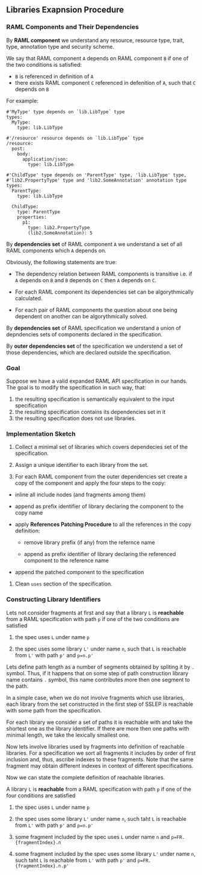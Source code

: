 ## Libraries Exapnsion Procedure

### RAML Components and Their Dependencies

By **RAML component** we understand any resource, resource type, trait, type, annotation type and security scheme.

We say that RAML component `A` depends on RAML component `B` if one of the two conditions is satisfied:

* `B` is referenced in definition of `A`
* there exists RAML component `C` referenced in defenition of `A`, such that `C` depends on `B`

For example:

```
#'MyType' type depends on `lib.LibType` type
types:
  MyType:
    type: lib.LibType
```

```
#'/resource' resource depends on `lib.LibType` type
/resource:
  post:
    body:
      application/json:
        type: lib.LibType
```

```
#'ChildType' type depends on 'ParentType' type, 'lib.LibType' type,
#'lib2.PropertyType' type and 'lib2.SomeAnnotation' annotation type
types: 
  ParentType:
    type: lib.LibType
  
  ChildType:
    type: ParentType
	properties:
	  p1:
	    type: lib2.PropertyType
		(lib2.SomeAnnotation): 5
```

By **dependencies set** of RAML component `A` we understand a set of all RAML components which `A` depends on.

Obviously, the following statements are true:

* The dependency relation between RAML components is transitive i.e. if `A` depends on `B` and `B` depends on `C` then `A` depends on `C`.

* For each RAML component its dependencies set can be algorythmically calculated.

* For each pair of RAML components the question about one being dependent on another can be algorythmically solved.

By **dependencies set** of RAML specification we understand a union of depndencies sets of components declared in the specification.

By **outer dependencies set** of the specification we understend a set of those dependencies, which are declared outside the specification.

### Goal

Suppose we have a valid expanded RAML API specification in our hands.
The goal is to modify the specification in such way, that:

1. the resulting specification is semantically equivalent to the input specification
2. the resulting specification contains its dependencies set in it
3. the resulting specification does not use libraries.

### Implementation Sketch


1. Collect a minimal set of libraries which covers dependecies set of the specification.

1. Assign a unique identifier to each library from the set.

1. For each RAML component from the outer dependencies set create a copy of the component and apply the four steps to the copy:

  * inline all include nodes (and fragments among them)
  
  * append as prefix identifier of library declaring the component to the copy name
  
  * apply **References Patching Procedure** to all the references in the copy definition:
    
	* remove library prefix (if any) from the refernce name
	
	* append as prefix identifier of library declaring the referenced component to the reference name
  
  * append the patched component to the specification

1. Clean `uses` section of the specification.
  
### Constructing Library Identifiers

Lets not consider fragments at first and say that a library `L` is **reachable** from a RAML specification with path `p` if one of the two conditions are satisfied

1. the spec uses `L` under name `p`

1. the spec uses some library `L'` under name `n`, such that `L` is reachable from `L'` with path `p'` and `p=n.p'`

Lets define path length as a number of segments obtained by spliting it by `.` symbol.
Thus, if it happens that on some step of path construction library name contains `.` symbol, this name contributes more then one segment to the path.

In a simple case, when we do not involve fragments which use libraries,
each library from the set constructed in the first step of SSLEP is reachable with some path from the specification.

For each library we consider a set of paths it is reachable with and take the shortest one as the library identifier.
If there are more then one paths with minimal length, we take the lexically smallest one.

Now lets involve libraries used by fragments into definition of reachable libraries.
For a specification we sort all fragments it includes by order of first inclusion and, thus, ascribe indexes to these fragments.
Note that the same fragment may obtain different indexes in context of different specifications.

Now we can state the complete definition of reachable libraries.

A library `L` is **reachable** from a RAML specification with path `p` if one of the four conditions are satisfied

1. the spec uses `L` under name `p`

1. the spec uses some library `L'` under name `n`, such taht `L` is reachable from `L'` with path `p'` and `p=n.p'` 

1. some fragment included by the spec uses `L` under name `n` and `p=FR.{fragmentIndex}.n`

1. some fragment included by the spec uses some library `L'` under name `n`, such taht `L` is reachable from `L'` with path `p'` and `p=FR.{fragmentIndex}.n.p'`
